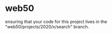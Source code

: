 # web50
ensuring that your code for this project lives in the "web50/projects/2020/x/search" branch.
